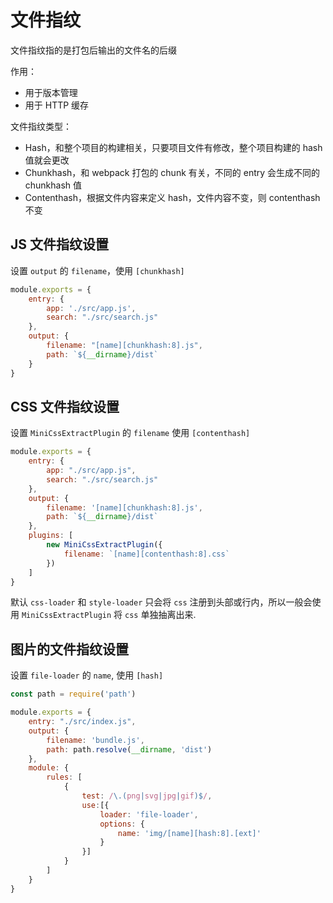 # 文件指纹

文件指纹指的是打包后输出的文件名的后缀

作用：
- 用于版本管理
- 用于 HTTP 缓存

文件指纹类型：
- Hash，和整个项目的构建相关，只要项目文件有修改，整个项目构建的 hash 值就会更改
- Chunkhash，和 webpack 打包的 chunk 有关，不同的 entry 会生成不同的 chunkhash 值
- Contenthash，根据文件内容来定义 hash，文件内容不变，则 contenthash 不变

## JS 文件指纹设置

设置 `output` 的 `filename`，使用 `[chunkhash]`
```javascript
module.exports = {
	entry: {
		app: './src/app.js',
		search: "./src/search.js"
	},
	output: {
		filename: "[name][chunkhash:8].js",
		path: `${__dirname}/dist`
	}
}
```

## CSS 文件指纹设置

设置 `MiniCssExtractPlugin` 的 `filename` 使用 `[contenthash]`
```javascript
module.exports = {
	entry: {
		app: "./src/app.js",
		search: "./src/search.js"
	},
	output: {
		filename: '[name][chunkhash:8].js',
		path: `${__dirname}/dist`
	},
	plugins: [
		new MiniCssExtractPlugin({
			filename: `[name][contenthash:8].css`
		})
	]
}
```
默认 `css-loader` 和 `style-loader` 只会将 `css` 注册到头部或行内，所以一般会使用 `MiniCssExtractPlugin` 将 `css` 单独抽离出来.

## 图片的文件指纹设置

设置 `file-loader` 的 `name`, 使用 `[hash]`
```javascript
const path = require('path')

module.exports = {
	entry: "./src/index.js",
	output: {
		filename: 'bundle.js',
		path: path.resolve(__dirname, 'dist')
	},
	module: {
		rules: [
			{
				test: /\.(png|svg|jpg|gif)$/,
				use:[{
					loader: 'file-loader',
					options: {
						name: 'img/[name][hash:8].[ext]'
					}
				}]
			}
		]
	}
}
```